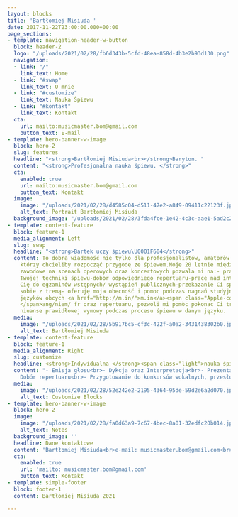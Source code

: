 ```yaml
---
layout: blocks
title: 'Bartłomiej Misiuda '
date: 2017-11-22T23:00:00.000+00:00
page_sections:
- template: navigation-header-w-button
  block: header-2
  logo: "/uploads/2021/02/28/fb6d343b-5cfd-48ea-858d-4b3e2b93d130.png"
  navigation:
  - link: "/"
    link_text: Home
  - link: "#swap"
    link_text: O mnie
  - link: "#customize"
    link_text: Nauka Śpiewu
  - link: "#kontakt"
    link_text: Kontakt
  cta:
    url: mailto:musicmaster.bom@gmail.com
    button_text: E-mail
- template: hero-banner-w-image
  block: hero-2
  slug: features
  headline: "<strong>Bartłomiej Misiuda<br></strong>Baryton. "
  content: "<strong>Profesjonalna nauka śpiewu. </strong>"
  cta:
    enabled: true
    url: mailto:musicmaster.bom@gmail.com
    button_text: Kontakt
  image:
    image: "/uploads/2021/02/28/d4585c04-d511-47e2-a849-09411c22123f.jpeg"
    alt_text: Portrait Bartłomiej Misiuda
  background_image: "/uploads/2021/02/28/3fda4fce-1e42-4c3c-aae1-5ad2c2b555a0.png"
- template: content-feature
  block: feature-1
  media_alignment: Left
  slug: swap
  headline: "<strong>Bartek uczy śpiewu\U0001F604</strong>"
  content: To dobra wiadomość nie tylko dla profesjonalistów, amatoròw ale wszystkich
    którzy chcieliby rozpocząć przygodę ze śpiewem.Moje 20 letnie międzynarodowe doświadczenie
    zawodowe na scenach operowych oraz koncertowych pozwala mi na:- pracę nad rozwojem
    Twojej techniki śpiewu-dobòr odpowiedniego repertuaru-prace nad interpretacją-przygotowanie
    Cię do egzaminów wstępnych/ wystąpień publicznych-przekazanie Ci sposobów radzenia
    sobie z tremą- oferuję moja obecność i pomoc podczas nagrań studyjnychZnajomość
    języków obcych <a href="http://m.in/">m.in</a><span class="Apple-converted-space">
    </span>ang/niem/ fr oraz repertuaru, pozwoli mi pomòc pokonac Ci trudności i poznać
    niuanse prawidłowej wymowy podczas procesu śpiewu w danym języku.
  media:
    image: "/uploads/2021/02/28/5b917bc5-cf3c-422f-a0a2-3431438302b0.jpeg"
    alt_text: Bartłomiej Misiuda
- template: content-feature
  block: feature-1
  media_alignment: Right
  slug: customize
  headline: <strong>Indywidualna </strong><span class="light">nauka śpiewu.</span>
  content: "- Emisja głosu<br>- Dykcja oraz Interpretacja<br>- Prezentacja sceniczna<br>-
    Dobór repertuaru<br>- Przygotowanie do konkursów wokalnych, przesłuchań oraz egzaminów."
  media:
    image: "/uploads/2021/02/28/52e242e2-2195-4364-95de-59d2e6a2d070.jpeg"
    alt_text: Customize Blocks
- template: hero-banner-w-image
  block: hero-2
  image:
    image: "/uploads/2021/02/28/fa0d63a9-7c67-4bec-8a01-32edfc20b014.jpeg"
    alt_text: Notes
  background_image: ''
  headline: Dane kontaktowe
  content: 'Bartłomiej Misiuda<br>e-mail: musicmaster.bom@gmail.com<br>tel: 07xxxxxxxxx'
  cta:
    enabled: true
    url: 'mailto: musicmaster.bom@gmail.com'
    button_text: Kontakt
- template: simple-footer
  block: footer-1
  content: Bartłomiej Misiuda 2021

---
```

